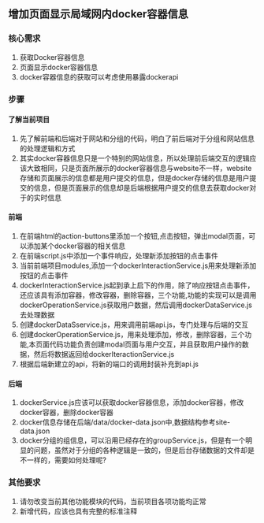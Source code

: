 ## 增加页面显示局域网内docker容器信息
### 核心需求
1. 获取Docker容器信息
2. 页面显示docker容器信息
3. docker容器信息的获取可以考虑使用暴露dockerapi
### 步骤
#### 了解当前项目
1. 先了解前端和后端对于网站和分组的代码，明白了前后端对于分组和网站信息的处理逻辑和方式
2. 其实docker容器信息只是一个特别的网站信息，所以处理前后端交互的逻辑应该大致相同，只是页面所展示的docker容器信息与website不一样，website存储和页面展示的信息都是用户提交的信息，但是docker存储的信息是用户提交的信息，但是页面展示的信息却是后端根据用户提交的信息去获取docker对于的实时信息
#### 前端
1. 在前端html的action-buttons里添加一个按钮,点击按钮，弹出modal页面，可以添加某个docker容器的相关信息
2. 在前端script.js中添加一个事件响应，处理新添加按钮的点击事件
3. 当前前端项目modules,添加一个dockerInteractionService.js用来处理新添加按钮的点击事件
4. dockerInteractionService.js起到承上启下的作用，除了响应按钮点击事件，还应该具有添加容器，修改容器，删除容器，三个功能,功能的实现可以是调用dockerOperationService.js获取用户数据，然后调用dockerDataService.js去处理数据
5. 创建dockerDataSservice.js，用来调用前端api.js，专门处理与后端的交互
6. 创建dockerOperationService.js，用来处理添加，修改，删除容器，三个功能,本页面代码功能负责创建modal页面与用户交互，并且获取用户操作的数据，然后将数据返回给dockerIteractionService.js
7. 根据后端新建立的api，将新的端口的调用封装补充到api.js
#### 后端
1. dockerService.js应该可以获取docker容器信息，添加docker容器，修改docker容器，删除docker容器
2. docker信息存储在后端/data/docker-data.json中,数据结构参考site-data.json
3. docker分组的组信息，可以沿用已经存在的groupService.js，但是有一个明显的问题，虽然对于分组的各种逻辑是一致的，但是后台存储数据的文件却是不一样的，需要如何处理呢?
### 其他要求
1. 请勿改变当前其他功能模块的代码，当前项目各项功能均正常
2. 新增代码，应该也具有完整的标准注释